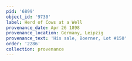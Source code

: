 ```yaml
---
pid: '6899'
object_id: '9730'
label: Herd of Cows at a Well
provenance_date: Apr 26 1898
provenance_location: Germany, Leipzig
provenance_text: 'His sale, Boerner, Lot #150'
order: '2286'
collection: provenance
---
```

